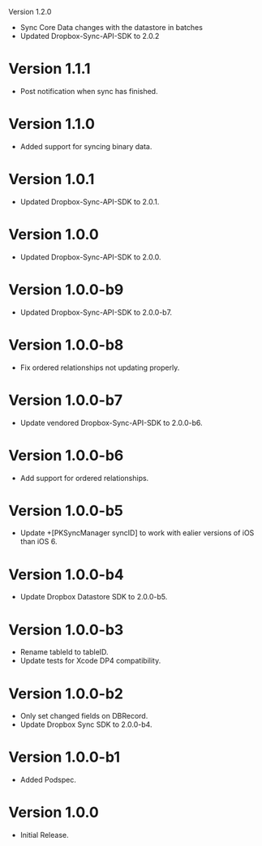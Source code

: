 Version 1.2.0
* Sync Core Data changes with the datastore in batches 
* Updated Dropbox-Sync-API-SDK to 2.0.2

Version 1.1.1
================
* Post notification when sync has finished.

Version 1.1.0
================
* Added support for syncing binary data.

Version 1.0.1
================
* Updated Dropbox-Sync-API-SDK to 2.0.1.

Version 1.0.0
================
* Updated Dropbox-Sync-API-SDK to 2.0.0.

Version 1.0.0-b9
================
* Updated Dropbox-Sync-API-SDK to 2.0.0-b7. 

Version 1.0.0-b8
================
* Fix ordered relationships not updating properly.

Version 1.0.0-b7
================
* Update vendored Dropbox-Sync-API-SDK to 2.0.0-b6.

Version 1.0.0-b6
================
* Add support for ordered relationships.

Version 1.0.0-b5
================
* Update +[PKSyncManager syncID] to work with ealier versions of iOS than iOS 6.

Version 1.0.0-b4
================
* Update Dropbox Datastore SDK to 2.0.0-b5.

Version 1.0.0-b3
================
* Rename tableId to tableID.
* Update tests for Xcode DP4 compatibility.

Version 1.0.0-b2
================
* Only set changed fields on DBRecord.
* Update Dropbox Sync SDK to 2.0.0-b4.

Version 1.0.0-b1
================
* Added Podspec.

Version 1.0.0
=============
* Initial Release.